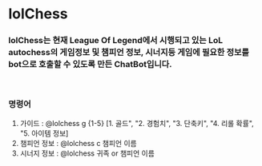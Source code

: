# lolChess
### lolChess는 현재 League Of Legend에서 시행되고 있는 LoL autochess의 게임정보 및 챔피언 정보, 시너지등 게임에 필요한 정보를 bot으로 호출할 수 있도록 만든 ChatBot입니다.
<br>

### 명령어
1. 가이드 : @lolchess g {1-5} [1.  골드", "2.  경험치", "3.  단축키", "4.  리롤 확률", "5.  아이템 정보]
2. 챔피언 정보 : @lolchess c 챔피언 이름
3. 시너지 정보 : @lolchess 귀족 or 챔피언 이름
